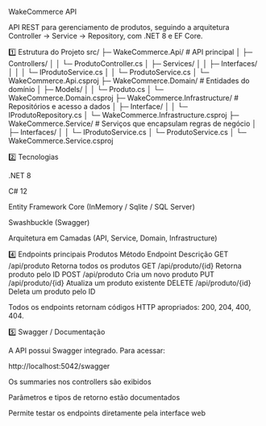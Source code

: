 WakeCommerce API

API REST para gerenciamento de produtos, seguindo a arquitetura Controller → Service → Repository, com .NET 8 e EF Core.

1️⃣ Estrutura do Projeto
src/
├─ WakeCommerce.Api/                  # API principal
│  ├─ Controllers/
│  │  └─ ProdutoController.cs
│  ├─ Services/
│  │  ├─ Interfaces/
│  │  │  └─ IProdutoService.cs
│  │  └─ ProdutoService.cs
│  └─ WakeCommerce.Api.csproj
├─ WakeCommerce.Domain/               # Entidades do domínio
│  ├─ Models/
│  │  └─ Produto.cs
│  └─ WakeCommerce.Domain.csproj
├─ WakeCommerce.Infrastructure/       # Repositórios e acesso a dados
│  ├─ Interface/
│  │  └─ IProdutoRepository.cs
│  └─ WakeCommerce.Infrastructure.csproj
├─ WakeCommerce.Service/              # Serviços que encapsulam regras de negócio
│  ├─ Interfaces/
│  │  └─ IProdutoService.cs
│  └─ ProdutoService.cs
│  └─ WakeCommerce.Service.csproj

2️⃣ Tecnologias

.NET 8

C# 12

Entity Framework Core (InMemory / Sqlite / SQL Server)

Swashbuckle (Swagger)

Arquitetura em Camadas (API, Service, Domain, Infrastructure)

4️⃣ Endpoints principais
Produtos
Método	Endpoint	Descrição
GET	/api/produto	Retorna todos os produtos
GET	/api/produto/{id}	Retorna produto pelo ID
POST	/api/produto	Cria um novo produto
PUT	/api/produto/{id}	Atualiza um produto existente
DELETE	/api/produto/{id}	Deleta um produto pelo ID

Todos os endpoints retornam códigos HTTP apropriados: 200, 204, 400, 404.

5️⃣ Swagger / Documentação

A API possui Swagger integrado.
Para acessar:

http://localhost:5042/swagger

Os summaries nos controllers são exibidos

Parâmetros e tipos de retorno estão documentados

Permite testar os endpoints diretamente pela interface web